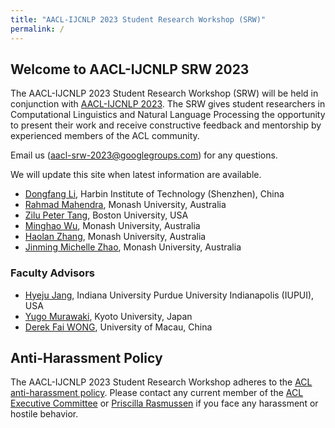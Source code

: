 ```yaml
---
title: "AACL-IJCNLP 2023 Student Research Workshop (SRW)"
permalink: /
---
```


## Welcome to AACL-IJCNLP SRW 2023

The AACL-IJCNLP 2023 Student Research Workshop (SRW) will be held in conjunction with [AACL-IJCNLP 2023](http://www.ijcnlp-aacl2023.org/). The SRW gives student researchers in Computational Linguistics and Natural Language Processing the opportunity to present their work and receive constructive feedback and mentorship by experienced members of the ACL community.

Email us (aacl-srw-2023@googlegroups.com) for any questions.

<!-- Get connected with us via [Facebook](https://www.facebook.com/naaclsrw2019) and [Twitter](https://twitter.com/2019Srw). -->

We will update this site when latest information are available.

- [Dongfang Li](https://crazyofapple.github.io/), Harbin Institute of Technology (Shenzhen), China
- [Rahmad Mahendra](https://cs.ui.ac.id/en/personnel/rahmad-mahendra/), Monash University, Australia
- [Zilu Peter Tang](https://pootiet.github.io/), Boston University, USA
- [Minghao Wu](https://minghao-wu.github.io/), Monash University, Australia
- [Haolan Zhang](https://www.linkedin.com/in/haolan-zhan-792b42196/o), Monash University, Australia
- [Jinming Michelle Zhao](https://www.linkedin.com/in/michelle-jinming-zhao-a82b0497/), Monash University, Australia

### Faculty Advisors

- [Hyeju Jang](https://cs.iupui.edu/~hyejuj/), Indiana University Purdue University Indianapolis (IUPUI), USA
- [Yugo Murawaki](https://murawaki.org/), Kyoto University, Japan
- [Derek Fai WONG](https://www.fst.um.edu.mo/people/derekfw/), University of Macau, China

## Anti-Harassment Policy

The AACL-IJCNLP 2023 Student Research Workshop adheres to the [ACL anti-harassment policy](https://www.aclweb.org/adminwiki/index.php?title=Anti-Harassment_Policy). Please contact any current member of the [ACL Executive Committee](https://www.aclweb.org/portal/about) or [Priscilla Rasmussen](acl@aclweb.org) if you face any harassment or hostile behavior.
